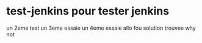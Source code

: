 # test-jenkins pour tester jenkins

un 2eme test
un 3eme essaie
un 4eme essaie
allo
fou
solution trouvee
why not

